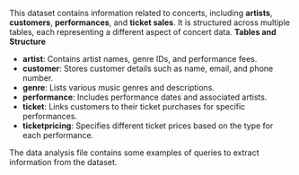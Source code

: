 This dataset contains information related to concerts, including **artists**, **customers**, **performances**, and **ticket sales**. It is structured across multiple tables, each representing a different aspect of concert data.
**Tables and Structure**
- **artist**: Contains artist names, genre IDs, and performance fees.
- **customer**: Stores customer details such as name, email, and phone number.
- **genre**: Lists various music genres and descriptions.
- **performance**: Includes performance dates and associated artists.
- **ticket**: Links customers to their ticket purchases for specific performances.
- **ticketpricing**: Specifies different ticket prices based on the type for each performance.

The data analysis file contains some examples of queries to extract information from the dataset.
